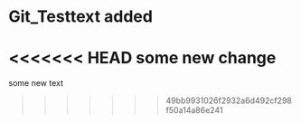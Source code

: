 # Git_Testtext added
<<<<<<< HEAD
some new change
=======
 some new text
>>>>>>> 49bb9931026f2932a6d492cf298f50a14a86e241
